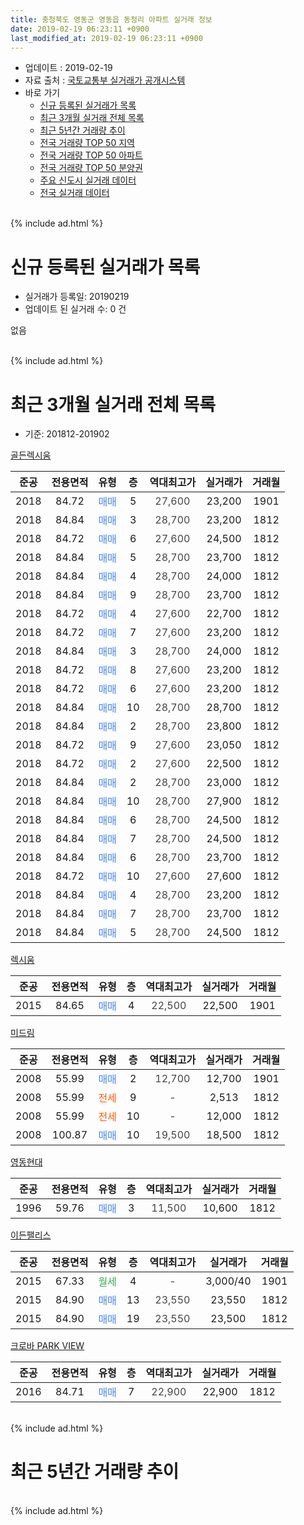 ```yaml
---
title: 충청북도 영동군 영동읍 동정리 아파트 실거래 정보
date: 2019-02-19 06:23:11 +0900
last_modified_at: 2019-02-19 06:23:11 +0900
---
```


* 업데이트 : 2019-02-19
* 자료 출처 : [국토교통부 실거래가 공개시스템](http://rt.molit.go.kr)
* 바로 가기
    * [신규 등록된 실거래가 목록](#신규-등록된-실거래가-목록)
    * [최근 3개월 실거래 전체 목록](#최근-3개월-실거래-전체-목록)
    * [최근 5년간 거래량 추이](#최근-5년간-거래량-추이)
    * [전국 거래량 TOP 50 지역](https://ayogom.github.io/apt-trade-info/최근-3개월-전국에서-가장-거래가-많이-발생한-지역)
    * [전국 거래량 TOP 50 아파트](https://ayogom.github.io/apt-trade-info/최근-3개월-전국에서-가장-거래가-많이-발생한-아파트)
    * [전국 거래량 TOP 50 분양권](https://ayogom.github.io/apt-trade-info/최근-3개월-전국에서-가장-거래가-많이-발생한-분양권)
    * [주요 신도시 실거래 데이터](https://ayogom.github.io/apt-trade-info/주요-신도시)
    * [전국 실거래 데이터](https://ayogom.github.io/apt-trade-info/전국)
<br>
{% include ad.html %}
<br>

# 신규 등록된 실거래가 목록
* 실거래가 등록일: 20190219
* 업데이트 된 실거래 수: 0 건

없음

<br>
{% include ad.html %}
<br>

# 최근 3개월 실거래 전체 목록
* 기준: 201812-201902


[골든렉시움](https://search.naver.com/search.naver?query=%EC%B6%A9%EC%B2%AD%EB%B6%81%EB%8F%84+%EC%98%81%EB%8F%99%EA%B5%B0+%EC%98%81%EB%8F%99%EC%9D%8D+%EB%8F%99%EC%A0%95%EB%A6%AC+%EA%B3%A8%EB%93%A0%EB%A0%89%EC%8B%9C%EC%9B%80)

|준공|전용면적|유형|층|역대최고가|실거래가|거래월|
|:---:|:---:|:---:|:---:|:---:|:---:|:---:|
|2018|84.72|<span style="color:#4285f3">매매</span>|5|<span style="color:#444444">27,600</span>|23,200|1901|
|2018|84.84|<span style="color:#4285f3">매매</span>|3|<span style="color:#444444">28,700</span>|23,200|1812|
|2018|84.72|<span style="color:#4285f3">매매</span>|6|<span style="color:#444444">27,600</span>|24,500|1812|
|2018|84.84|<span style="color:#4285f3">매매</span>|5|<span style="color:#444444">28,700</span>|23,700|1812|
|2018|84.84|<span style="color:#4285f3">매매</span>|4|<span style="color:#444444">28,700</span>|24,000|1812|
|2018|84.84|<span style="color:#4285f3">매매</span>|9|<span style="color:#444444">28,700</span>|23,700|1812|
|2018|84.72|<span style="color:#4285f3">매매</span>|4|<span style="color:#444444">27,600</span>|22,700|1812|
|2018|84.72|<span style="color:#4285f3">매매</span>|7|<span style="color:#444444">27,600</span>|23,200|1812|
|2018|84.84|<span style="color:#4285f3">매매</span>|3|<span style="color:#444444">28,700</span>|24,000|1812|
|2018|84.72|<span style="color:#4285f3">매매</span>|8|<span style="color:#444444">27,600</span>|23,200|1812|
|2018|84.72|<span style="color:#4285f3">매매</span>|6|<span style="color:#444444">27,600</span>|23,200|1812|
|2018|84.84|<span style="color:#4285f3">매매</span>|10|<span style="color:#444444">28,700</span>|28,700|1812|
|2018|84.84|<span style="color:#4285f3">매매</span>|2|<span style="color:#444444">28,700</span>|23,800|1812|
|2018|84.72|<span style="color:#4285f3">매매</span>|9|<span style="color:#444444">27,600</span>|23,050|1812|
|2018|84.72|<span style="color:#4285f3">매매</span>|2|<span style="color:#444444">27,600</span>|22,500|1812|
|2018|84.84|<span style="color:#4285f3">매매</span>|2|<span style="color:#444444">28,700</span>|23,000|1812|
|2018|84.84|<span style="color:#4285f3">매매</span>|10|<span style="color:#444444">28,700</span>|27,900|1812|
|2018|84.84|<span style="color:#4285f3">매매</span>|6|<span style="color:#444444">28,700</span>|24,500|1812|
|2018|84.84|<span style="color:#4285f3">매매</span>|7|<span style="color:#444444">28,700</span>|24,500|1812|
|2018|84.84|<span style="color:#4285f3">매매</span>|6|<span style="color:#444444">28,700</span>|23,700|1812|
|2018|84.72|<span style="color:#4285f3">매매</span>|10|<span style="color:#444444">27,600</span>|27,600|1812|
|2018|84.84|<span style="color:#4285f3">매매</span>|4|<span style="color:#444444">28,700</span>|23,200|1812|
|2018|84.84|<span style="color:#4285f3">매매</span>|7|<span style="color:#444444">28,700</span>|23,700|1812|
|2018|84.84|<span style="color:#4285f3">매매</span>|5|<span style="color:#444444">28,700</span>|24,500|1812|

[렉시움](https://search.naver.com/search.naver?query=%EC%B6%A9%EC%B2%AD%EB%B6%81%EB%8F%84+%EC%98%81%EB%8F%99%EA%B5%B0+%EC%98%81%EB%8F%99%EC%9D%8D+%EB%8F%99%EC%A0%95%EB%A6%AC+%EB%A0%89%EC%8B%9C%EC%9B%80)

|준공|전용면적|유형|층|역대최고가|실거래가|거래월|
|:---:|:---:|:---:|:---:|:---:|:---:|:---:|
|2015|84.65|<span style="color:#4285f3">매매</span>|4|<span style="color:#444444">22,500</span>|22,500|1901|

[미드림](https://search.naver.com/search.naver?query=%EC%B6%A9%EC%B2%AD%EB%B6%81%EB%8F%84+%EC%98%81%EB%8F%99%EA%B5%B0+%EC%98%81%EB%8F%99%EC%9D%8D+%EB%8F%99%EC%A0%95%EB%A6%AC+%EB%AF%B8%EB%93%9C%EB%A6%BC)

|준공|전용면적|유형|층|역대최고가|실거래가|거래월|
|:---:|:---:|:---:|:---:|:---:|:---:|:---:|
|2008|55.99|<span style="color:#4285f3">매매</span>|2|<span style="color:#444444">12,700</span>|12,700|1901|
|2008|55.99|<span style="color:#ff5a00">전세</span>|9|<span style="color:#444444">-</span>|2,513|1812|
|2008|55.99|<span style="color:#ff5a00">전세</span>|10|<span style="color:#444444">-</span>|12,000|1812|
|2008|100.87|<span style="color:#4285f3">매매</span>|10|<span style="color:#444444">19,500</span>|18,500|1812|

[영동현대](https://search.naver.com/search.naver?query=%EC%B6%A9%EC%B2%AD%EB%B6%81%EB%8F%84+%EC%98%81%EB%8F%99%EA%B5%B0+%EC%98%81%EB%8F%99%EC%9D%8D+%EB%8F%99%EC%A0%95%EB%A6%AC+%EC%98%81%EB%8F%99%ED%98%84%EB%8C%80)

|준공|전용면적|유형|층|역대최고가|실거래가|거래월|
|:---:|:---:|:---:|:---:|:---:|:---:|:---:|
|1996|59.76|<span style="color:#4285f3">매매</span>|3|<span style="color:#444444">11,500</span>|10,600|1812|

[이든팰리스](https://search.naver.com/search.naver?query=%EC%B6%A9%EC%B2%AD%EB%B6%81%EB%8F%84+%EC%98%81%EB%8F%99%EA%B5%B0+%EC%98%81%EB%8F%99%EC%9D%8D+%EB%8F%99%EC%A0%95%EB%A6%AC+%EC%9D%B4%EB%93%A0%ED%8C%B0%EB%A6%AC%EC%8A%A4)

|준공|전용면적|유형|층|역대최고가|실거래가|거래월|
|:---:|:---:|:---:|:---:|:---:|:---:|:---:|
|2015|67.33|<span style="color:#34a853">월세</span>|4|<span style="color:#444444">-</span>|3,000/40|1901|
|2015|84.90|<span style="color:#4285f3">매매</span>|13|<span style="color:#444444">23,550</span>|23,550|1812|
|2015|84.90|<span style="color:#4285f3">매매</span>|19|<span style="color:#444444">23,550</span>|23,500|1812|

[크로바 PARK VIEW](https://search.naver.com/search.naver?query=%EC%B6%A9%EC%B2%AD%EB%B6%81%EB%8F%84+%EC%98%81%EB%8F%99%EA%B5%B0+%EC%98%81%EB%8F%99%EC%9D%8D+%EB%8F%99%EC%A0%95%EB%A6%AC+%ED%81%AC%EB%A1%9C%EB%B0%94+PARK+VIEW)

|준공|전용면적|유형|층|역대최고가|실거래가|거래월|
|:---:|:---:|:---:|:---:|:---:|:---:|:---:|
|2016|84.71|<span style="color:#4285f3">매매</span>|7|<span style="color:#444444">22,900</span>|22,900|1812|


<br>
{% include ad.html %}
<br>

# 최근 5년간 거래량 추이


<div style="width:100%;">
    <canvas id="deal_progress" height="200"></canvas>
</div>

<script>
new Chart(document.getElementById("deal_progress"), {
    type: 'line',
    data: {
        labels: ['201402','201403','201404','201405','201406','201407','201408','201409','201410','201411','201412','201501','201502','201503','201504','201505','201506','201507','201508','201509','201510','201511','201512','201601','201602','201603','201604','201605','201606','201607','201608','201609','201610','201611','201612','201701','201702','201703','201704','201705','201706','201707','201708','201709','201710','201711','201712','201801','201802','201803','201804','201805','201806','201807','201808','201809','201810','201811','201812','201901','201902'],
        datasets: [{
            label: '매매',
            pointRadius: 1,
            data: [2, 2, 5, 1, 2, 1, 0, 1, 3, 2, 3, 1, 1, 0, 2, 2, 1, 1, 0, 2, 2, 3, 19, 5, 5, 2, 5, 2, 5, 3, 2, 2, 4, 4, 1, 5, 3, 4, 0, 1, 4, 3, 2, 4, 3, 0, 3, 3, 3, 5, 1, 3, 2, 2, 2, 1, 1, 3, 28, 3, 0],
            borderColor: "rgba(255, 201, 14, 1)",
            backgroundColor: "rgba(255, 201, 14, 0.5)",
            fill: false,
            lineTension: 0
        },{
            label: '전월세',
            pointRadius: 1,
            data: [0, 0, 1, 0, 1, 0, 0, 0, 3, 1, 0, 2, 2, 0, 0, 1, 0, 0, 0, 0, 0, 1, 3, 0, 0, 1, 0, 1, 1, 2, 0, 1, 4, 1, 1, 1, 0, 0, 2, 2, 0, 0, 2, 0, 0, 2, 1, 1, 2, 1, 0, 0, 0, 1, 0, 1, 4, 1, 2, 1, 0],
            borderColor: "rgba(0, 141, 185, 1)",
            backgroundColor: "rgba(0, 141, 185, 0.5)",
            fill: false,
            lineTension: 0
        }
        ]
    },
    options: {
        responsive: true,
        title: {
            display: false
        },
        tooltips: {
            mode: 'index',
            intersect: false
        },
        hover: {
            mode: 'nearest',
            intersect: true
        },
        scales: {
            xAxes: [{
                display: true,
                scaleLabel: {
                    display: true,
                    labelString: '년/월'
                }
            }],
            yAxes: [{
                display: true,
                ticks: {
                    suggestedMin: 0,
                },
                scaleLabel: {
                    display: true,
                    labelString: '실거래 수'
                }
            }]
        }
    }
});

</script>


<br>
{% include ad.html %}
<br>


